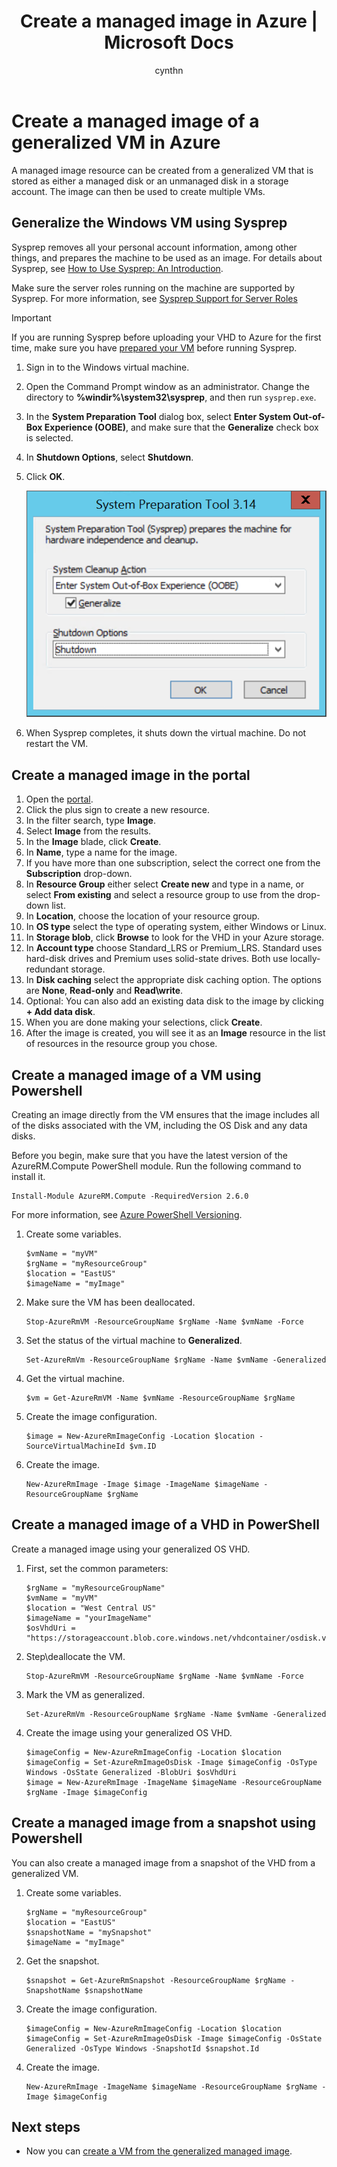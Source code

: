﻿---
title: Create a managed image in Azure | Microsoft Docs
description: Create a managed image of a generalized VM or VHD in Azure. Images can be used to create multiple VMs that use managed disks. 
services: virtual-machines-windows
documentationcenter: ''
author: cynthn
manager: timlt
editor: ''
tags: azure-resource-manager

ms.assetid: 
ms.service: virtual-machines-windows
ms.workload: infrastructure-services
ms.tgt_pltfrm: vm-windows
ms.devlang: na
ms.topic: article
ms.date: 10/06/2017
ms.author: cynthn

---
# Create a managed image of a generalized VM in Azure

A managed image resource can be created from a generalized VM that is stored as either a managed disk or an unmanaged disk in a storage account. The image can then be used to create multiple VMs. 


## Generalize the Windows VM using Sysprep

Sysprep removes all your personal account information, among other things, and prepares the machine to be used as an image. For details about Sysprep, see [How to Use Sysprep: An Introduction](http://technet.microsoft.com/library/bb457073.aspx).

Make sure the server roles running on the machine are supported by Sysprep. For more information, see [Sysprep Support for Server Roles](https://msdn.microsoft.com/windows/hardware/commercialize/manufacture/desktop/sysprep-support-for-server-roles)

> [!IMPORTANT]
> If you are running Sysprep before uploading your VHD to Azure for the first time, make sure you have [prepared your VM](prepare-for-upload-vhd-image.md?toc=%2fazure%2fvirtual-machines%2fwindows%2ftoc.json) before running Sysprep. 
> 
> 

1. Sign in to the Windows virtual machine.
2. Open the Command Prompt window as an administrator. Change the directory to **%windir%\system32\sysprep**, and then run `sysprep.exe`.
3. In the **System Preparation Tool** dialog box, select **Enter System Out-of-Box Experience (OOBE)**, and make sure that the **Generalize** check box is selected.
4. In **Shutdown Options**, select **Shutdown**.
5. Click **OK**.
   
    ![Start Sysprep](./media/upload-generalized-managed/sysprepgeneral.png)
6. When Sysprep completes, it shuts down the virtual machine. Do not restart the VM.


## Create a managed image in the portal 

1. Open the [portal](https://portal.azure.com).
2. Click the plus sign to create a new resource.
3. In the filter search, type **Image**.
4. Select **Image** from the results.
5. In the **Image** blade, click **Create**.
6. In **Name**, type a name for the image.
7. If you have more than one subscription, select the correct one from the **Subscription** drop-down.
7. In **Resource Group** either select **Create new** and type in a name, or select **From existing** and select a resource group to use from the drop-down list.
8. In **Location**, choose the location of your resource group.
9. In **OS type** select the type of operating system, either Windows or Linux.
11. In **Storage blob**, click **Browse** to look for the VHD in your Azure storage.
12. In **Account type** choose Standard_LRS or Premium_LRS. Standard uses hard-disk drives and Premium uses solid-state drives. Both use locally-redundant storage.
13. In **Disk caching** select the appropriate disk caching option. The options are **None**, **Read-only** and **Read\write**.
14. Optional: You can also add an existing data disk to the image by clicking **+ Add data disk**.  
15. When you are done making your selections, click **Create**.
16. After the image is created, you will see it as an **Image** resource in the list of resources in the resource group you chose.



## Create a managed image of a VM using Powershell

Creating an image directly from the VM ensures that the image includes all of the disks associated with the VM, including the OS Disk and any data disks.


Before you begin, make sure that you have the latest version of the AzureRM.Compute PowerShell module. Run the following command to install it.

```azurepowershell-interactive
Install-Module AzureRM.Compute -RequiredVersion 2.6.0
```
For more information, see [Azure PowerShell Versioning](/powershell/azure/overview).


1. Create some variables.

    ```azurepowershell-interactive
	$vmName = "myVM"
	$rgName = "myResourceGroup"
	$location = "EastUS"
	$imageName = "myImage"
	```
2. Make sure the VM has been deallocated.

    ```azurepowershell-interactive
	Stop-AzureRmVM -ResourceGroupName $rgName -Name $vmName -Force
	```
	
3. Set the status of the virtual machine to **Generalized**. 
   
    ```azurepowershell-interactive
    Set-AzureRmVm -ResourceGroupName $rgName -Name $vmName -Generalized
	```
	
4. Get the virtual machine. 

    ```azurepowershell-interactive
	$vm = Get-AzureRmVM -Name $vmName -ResourceGroupName $rgName
	```

5. Create the image configuration.

    ```azurepowershell-interactive
	$image = New-AzureRmImageConfig -Location $location -SourceVirtualMachineId $vm.ID 
	```
6. Create the image.

    ```azurepowershell-interactive
    New-AzureRmImage -Image $image -ImageName $imageName -ResourceGroupName $rgName
    ```	



## Create a managed image of a VHD in PowerShell

Create a managed image using your generalized OS VHD.


1.  First, set the common parameters:

    ```azurepowershell-interactive
	$rgName = "myResourceGroupName"
	$vmName = "myVM"
	$location = "West Central US" 
	$imageName = "yourImageName"
	$osVhdUri = "https://storageaccount.blob.core.windows.net/vhdcontainer/osdisk.vhd"
    ```
2. Step\deallocate the VM.

    ```azurepowershell-interactive
	Stop-AzureRmVM -ResourceGroupName $rgName -Name $vmName -Force
	```
	
3. Mark the VM as generalized.

    ```azurepowershell-interactive
	Set-AzureRmVm -ResourceGroupName $rgName -Name $vmName -Generalized	
	```
4.  Create the image using your generalized OS VHD.

    ```azurepowershell-interactive
	$imageConfig = New-AzureRmImageConfig -Location $location
	$imageConfig = Set-AzureRmImageOsDisk -Image $imageConfig -OsType Windows -OsState Generalized -BlobUri $osVhdUri
	$image = New-AzureRmImage -ImageName $imageName -ResourceGroupName $rgName -Image $imageConfig
    ```


## Create a managed image from a snapshot using Powershell

You can also create a managed image from a snapshot of the VHD from a generalized VM.

	
1. Create some variables. 

    ```azurepowershell-interactive
	$rgName = "myResourceGroup"
	$location = "EastUS"
	$snapshotName = "mySnapshot"
	$imageName = "myImage"
	```

2. Get the snapshot.

   ```azurepowershell-interactive
   $snapshot = Get-AzureRmSnapshot -ResourceGroupName $rgName -SnapshotName $snapshotName
   ```
   
3. Create the image configuration.

    ```azurepowershell-interactive
	$imageConfig = New-AzureRmImageConfig -Location $location
	$imageConfig = Set-AzureRmImageOsDisk -Image $imageConfig -OsState Generalized -OsType Windows -SnapshotId $snapshot.Id
	```
4. Create the image.

    ```azurepowershell-interactive
    New-AzureRmImage -ImageName $imageName -ResourceGroupName $rgName -Image $imageConfig
    ```	
	

## Next steps
- Now you can [create a VM from the generalized managed image](create-vm-generalized-managed.md?toc=%2fazure%2fvirtual-machines%2fwindows%2ftoc.json).	

